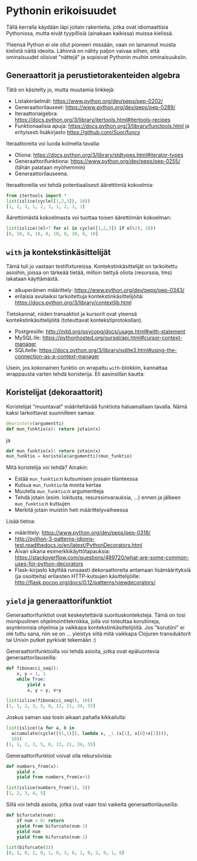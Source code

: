 # Pythonin erikoisuudet

Tällä kerralla käydään läpi joitain rakenteita, jotka ovat idiomaattisia
Pythonissa, mutta eivät tyypillisiä (ainakaan kaikissa) muissa kielissä.

Yleensä Python ei ole ollut pioneeri missään, vaan on lainannut muista
kielistä näitä ideoita.  Lähinnä on nähty paljon vaivaa siihen, että
ominaisuudet olisivat "nättejä" ja sopisivat Pythonin muihin
ominaisuuksiin.

## Generaattorit ja perustietorakenteiden algebra

Tätä on käsitelty jo, mutta muutamia linkkejä:

 * Listakeräelmät: https://www.python.org/dev/peps/pep-0202/
 * Generaattorilauseet: https://www.python.org/dev/peps/pep-0289/
 * Iteraattorialgebra:
   https://docs.python.org/3/library/itertools.html#itertools-recipes
 * Funktionaalisia apuja:
   https://docs.python.org/3/library/functools.html ja erityisesti
   lisäkirjasto https://github.com/Suor/funcy

Iteraattoreita voi luoda kolmella tavalla:

 * Oliona:
   https://docs.python.org/3/library/stdtypes.html#iterator-types
 * Generaattorifunktiona: https://www.python.org/dev/peps/pep-0255/
   (tähän palataan myöhemmin)
 * Generaattorilauseena.

Iteraattoreilla voi tehdä potentiaalisesti äärettömiä kokoelmia:

```python
from itertools import *
list(islice(cycle([1,2,3]), 10))
[1, 2, 3, 1, 2, 3, 1, 2, 3, 1]
```

Äärettömästä kokoelmasta voi tuottaa toisen äärettömän kokoelman:

```python
list(islice((el+7 for el in cycle([1,2,3]) if el%2), 10))
[8, 10, 8, 10, 8, 10, 8, 10, 8, 10]
```

## `with` ja kontekstinkäsittelijät

Tämä tuli jo vastaan testifixtureissa.  Kontekstinkäsittelijät on
tarkoitettu asioihin, joissa on tärkeää tietää, milloin tiettyä oliota
(resurssia, tms) lakataan käyttämästä.

 * alkuperäinen määrittely: https://www.python.org/dev/peps/pep-0343/
 * erilaisia avuliaiksi tarkoitettuja kontekstinkäsittelijöitä:
   https://docs.python.org/3/library/contextlib.html

Tietokannat, niiden transaktiot ja kursorit ovat yleensä
kontekstinkäsittelijöitä (toteuttavat kontekstiprotokollan).

 * Postgresille: http://initd.org/psycopg/docs/usage.html#with-statement
 * MySQL:lle:
   https://pythonhosted.org/oursql/api.html#cursor-context-manager
 * SQLitelle:
   https://docs.python.org/3/library/sqlite3.html#using-the-connection-as-a-context-manager

Usein, jos kokonainen funktio on wrapattu `with`-blokkiin, kannattaa
wrappausta varten tehdä koristerija.  Eli aasinsillan kautta:

## Koristelijat (dekoraattorit)

Koristelijat "muuntavat" määriteltävää funktiota haluamallaan tavalla.
Nämä kaksi tarkoittavat suunnilleen samaa:

```python
@koristele(argumentti)
def mun_funktio(x): return jotain(x)
```

ja

```python
def mun_funktio(x): return jotain(x)
mun_funktio = koristele(argumentti)(mun_funktio)
```

Mitä koristelija voi tehdä?  Ainakin:

 * Estää `mun_funktio`:n kutsumisen jossain tilanteessa
 * Kutsua `mun_funktio`:ta monta kertaa
 * Muutella `mun_funktio`:n argumentteja
 * Tehdä jotain (esim. lokitusta, resurssinvarauksia, ...) ennen ja
   jälkeen `mun_funktio`:n kutsujen
 * Merkitä jotain muistiin heti määrittelyvaiheessa

Lisää tietoa:

 * määrittely: https://www.python.org/dev/peps/pep-0318/
 * http://python-3-patterns-idioms-test.readthedocs.io/en/latest/PythonDecorators.html
 * Aivan sikana esimerkkikäyttötapauksia:
   https://stackoverflow.com/questions/489720/what-are-some-common-uses-for-python-decorators
 * Flask-kirjasto käyttää runsaasti dekoraattoreita antamaan
   lisämäärityksiä (ja osoitteita) erilaisten HTTP-kutsujen
   käsittelijöille:
   http://flask.pocoo.org/docs/0.12/patterns/viewdecorators/

## `yield` ja generaattorifunktiot

Generaattorifunktiot ovat keskeytettäviä suorituskonteksteja.  Tämä on
tosi monipuolinen ohjelmointitekniikka, jolla voi toteuttaa korutiineja,
asynkronisia ohjelmia ja vaikkapa kontekstinkäsittelijöitä.  Jos
"korutiini" ei ole tuttu sana, niin se on ... yleistys siitä mitä
vaikkapa Clojuren transduktorit tai Unixin putket pyrkivät tekemään :)

Generaattorifunktioilla voi tehdä asioita, jotka ovat epäluontevia
generaattorilauseilla:

```python
def fibonacci_seq():
    x, y = 1, 1
    while True:
        yield x
        x, y = y, x+y

list(islice(fibonacci_seq(), 10))
[1, 1, 2, 3, 5, 8, 13, 21, 34, 55]

```

Joskus saman saa tosin aikaan pahalla kikkailulla:

```python
list(islice((a for a, b in
  accumulate(cycle([(1,1)]), lambda x, _: (x[1], x[0]+x[1]))),
  10))
[1, 1, 2, 3, 5, 8, 13, 21, 34, 55]
```

Generaattorifunktiot voivat olla rekursiivisia:

```python
def numbers_from(x):
    yield x
    yield from numbers_from(x+1)

list(islice(numbers_from(1), 5))
[1, 2, 3, 4, 5]
```

Sillä voi tehdä asioita, jotka ovat vaan tosi vaikeita
generaattorilauseilla:

```python
def bifurcate(num):
    if num < 0: return
    yield from bifurcate(num-1)
    yield num
    yield from bifurcate(num-1)

list(bifurcate(3))
[0, 1, 0, 2, 0, 1, 0, 3, 0, 1, 0, 2, 0, 1, 0]
```

```python
```

```python
```
